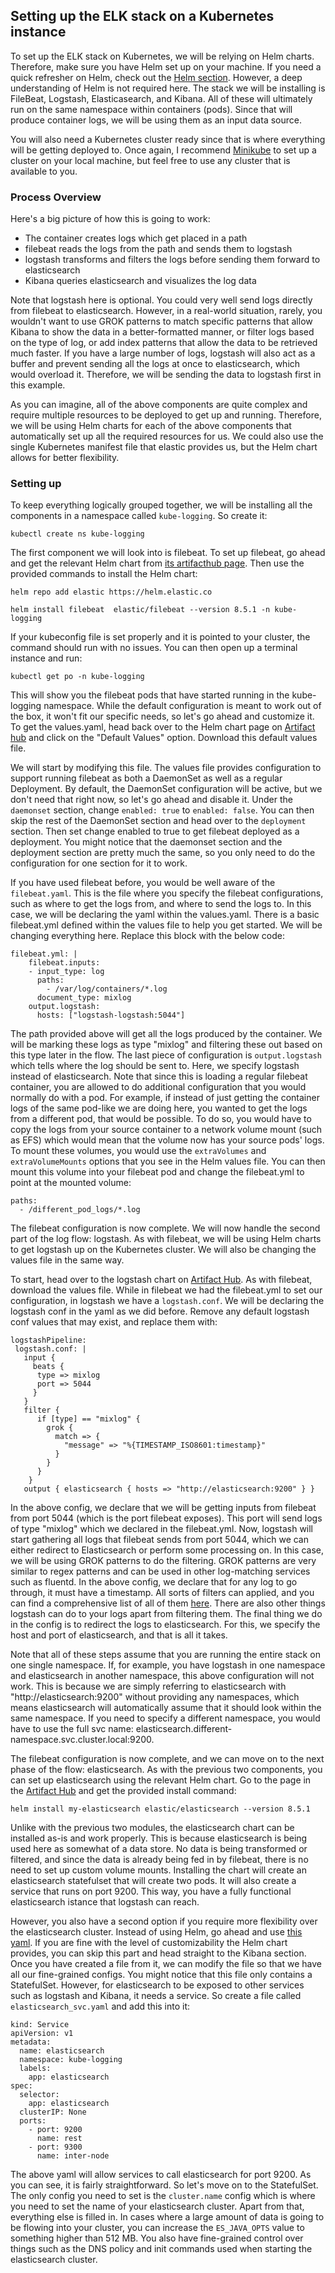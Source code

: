## Setting up the ELK stack on a Kubernetes instance

To set up the ELK stack on Kubernetes, we will be relying on Helm charts. Therefore, make sure you have Helm set up on your machine. If you need a quick refresher on Helm, check out the [Helm section](../Helm101/what-is-helm.md). However, a deep understanding of Helm is not required here. The stack we will be installing is FileBeat, Logstash, Elasticasearch, and Kibana. All of these will ultimately run on the same namespace within containers (pods). Since that will produce container logs, we will be using them as an input data source.

You will also need a Kubernetes cluster ready since that is where everything will be getting deployed to. Once again, I recommend [Minikube](https://minikube.sigs.k8s.io/docs/start/) to set up a cluster on your local machine, but feel free to use any cluster that is available to you.

### Process Overview

Here's a big picture of how this is going to work:

- The container creates logs which get placed in a path
- filebeat reads the logs from the path and sends them to logstash
- logstash transforms and filters the logs before sending them forward to elasticsearch
- Kibana queries elasticsearch and visualizes the log data

Note that logstash here is optional. You could very well send logs directly from filebeat to elasticsearch. However, in a real-world situation, rarely, you wouldn't want to use GROK patterns to match specific patterns that allow Kibana to show the data in a better-formatted manner, or filter logs based on the type of log, or add index patterns that allow the data to be retrieved much faster. If you have a large number of logs, logstash will also act as a buffer and prevent sending all the logs at once to elasticsearch, which would overload it. Therefore, we will be sending the data to logstash first in this example.

As you can imagine, all of the above components are quite complex and require multiple resources to be deployed to get up and running. Therefore, we will be using Helm charts for each of the above components that automatically set up all the required resources for us. We could also use the single Kubernetes manifest file that elastic provides us, but the Helm chart allows for better flexibility.

### Setting up

To keep everything logically grouped together, we will be installing all the components in a namespace called `kube-logging`. So create it:

```
kubectl create ns kube-logging
```

The first component we will look into is filebeat. To set up filebeat, go ahead and get the relevant Helm chart from [its artifacthub page](https://artifacthub.io/packages/helm/elastic/filebeat?modal=install). Then use the provided commands to install the Helm chart:

```
helm repo add elastic https://helm.elastic.co
```

```
helm install filebeat  elastic/filebeat --version 8.5.1 -n kube-logging
```

If your kubeconfig file is set properly and it is pointed to your cluster, the command should run with no issues. You can then open up a terminal instance and run:

```
kubectl get po -n kube-logging
```

This will show you the filebeat pods that have started running in the kube-logging namespace. While the default configuration is meant to work out of the box, it won't fit our specific needs, so let's go ahead and customize it. To get the values.yaml, head back over to the Helm chart page on [Artifact hub](https://artifacthub.io/packages/helm/elastic/filebeat/7.6.1) and click on the "Default Values" option. Download this default values file.

We will start by modifying this file. The values file provides configuration to support running filebeat as both a DaemonSet as well as a regular Deployment. By default, the DaemonSet configuration will be active, but we don't need that right now, so let's go ahead and disable it. Under the `daemonset` section, change `enabled: true` to `enabled: false`.  You can then skip the rest of the DaemonSet section and head over to the `deployment` section. Then set change enabled to true to get filebeat deployed as a deployment. You might notice that the daemonset section and the deployment section are pretty much the same, so you only need to do the configuration for one section for it to work.

If you have used filebeat before, you would be well aware of the `filebeat.yaml`. This is the file where you specify the filebeat configurations, such as where to get the logs from, and where to send the logs to. In this case, we will be declaring the yaml within the values.yaml. There is a basic filebeat.yml defined within the values file to help you get started. We will be changing everything here. Replace this block with the below code:

```
filebeat.yml: |
    filebeat.inputs:
    - input_type: log
      paths:
        - /var/log/containers/*.log
      document_type: mixlog
    output.logstash:
      hosts: ["logstash-logstash:5044"]
```

The path provided above will get all the logs produced by the container. We will be marking these logs as type "mixlog" and filtering these out based on this type later in the flow. The last piece of configuration is `output.logstash` which tells where the log should be sent to. Here, we specify logstash instead of elasticsearch. Note that since this is loading a regular filebeat container, you are allowed to do additional configuration that you would normally do with a pod. For example, if instead of just getting the container logs of the same pod-like we are doing here, you wanted to get the logs from a different pod, that would be possible. To do so, you would have to copy the logs from your source container to a network volume mount (such as EFS) which would mean that the volume now has your source pods' logs. To mount these volumes, you would use the `extraVolumes` and `extraVolumeMounts` options that you see in the Helm values file. You can then mount this volume into your filebeat pod and change the filebeat.yml to point at the mounted volume:

```
paths:
  - /different_pod_logs/*.log
```

The filebeat configuration is now complete. We will now handle the second part of the log flow: logstash. As with filebeat, we will be using Helm charts to get logstash up on the Kubernetes cluster. We will also be changing the values file in the same way.

To start, head over to the logstash chart on [Artifact Hub](https://artifacthub.io/packages/helm/elastic/logstash). As with filebeat, download the values file. While in filebeat we had the filebeat.yml to set our configuration, in logstash we have a `logstash.conf`. We will be declaring the logstash conf in the yaml as we did before. Remove any default logstash conf values that may exist, and replace them with:

```
logstashPipeline:
 logstash.conf: |
   input {
     beats {
      type => mixlog
      port => 5044
     }
   }
   filter {
      if [type] == "mixlog" {
        grok {
          match => {
            "message" => "%{TIMESTAMP_ISO8601:timestamp}"
          }
        }
      }
    }
   output { elasticsearch { hosts => "http://elasticsearch:9200" } }
```

In the above config, we declare that we will be getting inputs from filebeat from port 5044 (which is the port filebeat exposes). This port will send logs of type "mixlog" which we declared in the filebeat.yml. Now, logstash will start gathering all logs that filebeat sends from port 5044, which we can either redirect to Elasticsearch or perform some processing on. In this case, we will be using GROK patterns to do the filtering. GROK patterns are very similar to regex patterns and can be used in other log-matching services such as fluentd. In the above config, we declare that for any log to go through, it must have a timestamp. All sorts of filters can applied, and you can find a comprehensive list of all of them [here](https://www.elastic.co/guide/en/logstash/current/filter-plugins.html). There are also other things logstash can do to your logs apart from filtering them. The final thing we do in the config is to redirect the logs to elasticsearch. For this, we specify the host and port of elasticsearch, and that is all it takes.

Note that all of these steps assume that you are running the entire stack on one single namespace. If, for example, you have logstash in one namespace and elasticsearch in another namespace, this above configuration will not work. This is because we are simply referring to elasticsearch with "http://elasticsearch:9200" without providing any namespaces, which means elasticsearch will automatically assume that it should look within the same namespace. If you need to specify a different namespace, you would have to use the full svc name: elasticsearch.different-namespace.svc.cluster.local:9200.

The filebeat configuration is now complete, and we can move on to the next phase of the flow: elasticsearch. As with the previous two components, you can set up elasticsearch using the relevant Helm chart. Go to the page in the [Artifact Hub](https://artifacthub.io/packages/helm/elastic/elasticsearch) and get the provided install command:

```
helm install my-elasticsearch elastic/elasticsearch --version 8.5.1
```

Unlike with the previous two modules, the elasticsearch chart can be installed as-is and work properly. This is because elasticsearch is being used here as somewhat of a data store. No data is being transformed or filtered, and since the data is already being fed in by filebeat, there is no need to set up custom volume mounts. Installing the chart will create an elasticsearch statefulset that will create two pods. It will also create a service that runs on port 9200. This way, you have a fully functional elasticsearch istance that logstash can reach. 

However, you also have a second option if you require more flexibility over the elasticsearch cluster. Instead of using Helm, go ahead and use [this yaml](https://gist.github.com/harsh4870/ccd6ef71eaac2f09d7e136307e3ecda6). If you are fine with the level of customizability the Helm chart provides, you can skip this part and head straight to the Kibana section. Once you have created a file from it, we can modify the file so that we have all our fine-grained configs. You might notice that this file only contains a StatefulSet. However, for elasticsearch to be exposed to other services such as logstash and Kibana, it needs a service. So create a file called `elasticsearch_svc.yaml` and add this into it:

```
kind: Service
apiVersion: v1
metadata:
  name: elasticsearch
  namespace: kube-logging
  labels:
    app: elasticsearch
spec:
  selector:
    app: elasticsearch
  clusterIP: None
  ports:
    - port: 9200
      name: rest
    - port: 9300
      name: inter-node
```

The above yaml will allow services to call elasticsearch for port 9200. As you can see, it is fairly straightforward. So let's move on to the StatefulSet. The only config you need to set is the `cluster.name` config which is where you need to set the name of your elasticsearch cluster. Apart from that, everything else is filled in. In cases where a large amount of data is going to be flowing into your cluster, you can increase the `ES_JAVA_OPTS` value to something higher than 512 MB. You also have fine-grained control over things such as the DNS policy and init commands used when starting the elasticsearch cluster.
